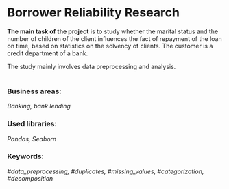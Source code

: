 # Borrower Reliability Research
**The main task of the project** is to study whether the marital status and the number of children of the client influences the fact of repayment of the loan on time, based on statistics on the solvency of clients. The customer is a credit department of a bank.

The study mainly involves data preprocessing and analysis. <br><br>

### Business areas:
*Banking, bank lending*

### Used libraries:
*Pandas, Seaborn*

### Keywords:
*#data_preprocessing, #duplicates, #missing_values, #categorization, #decomposition*

